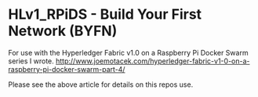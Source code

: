 # HLv1_RPiDS - Build Your First Network (BYFN)

For use with the Hyperledger Fabric v1.0 on a Raspberry Pi Docker Swarm series I wrote.
http://www.joemotacek.com/hyperledger-fabric-v1-0-on-a-raspberry-pi-docker-swarm-part-4/

Please see the above article for details on this repos use.
